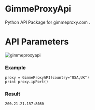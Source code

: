 # GimmeProxyApi
Python API Package for gimmeproxy.com .


# API Parameters
![gimmeproxyapi](https://user-images.githubusercontent.com/16267182/35398153-eb5e9374-01f9-11e8-9cf0-1bf646ae2732.PNG)


### Example

```
proxy = GimmeProxyAPI(country="USA,UK")
print proxy.ipPort()
```
### Result

`200.21.21.157:8080`

